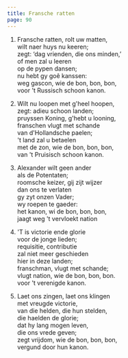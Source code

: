 ```yaml
---
title: Fransche ratten
page: 90
---  
```


1. Fransche ratten, rolt uw matten,  
wilt naer huys nu keeren;  
zegt: ‘dag vrienden, die ons minden,’  
of men zal u leeren  
op de pypen dansen;  
nu hebt gy goê kanssen:  
weg gascon, wie de bon, bon, bon,  
voor 't Russisch schoon kanon.  


2. Wilt nu loopen met g'heel hoopen,  
zegt: adieu schoon landen;  
pruyssen Koning, g'hebt u looning,  
franschen vlugt met schande  
van d'Hollandsche paelen;  
't land zal u betaelen  
met de zon, wie de bon, bon, bon,  
van 't Pruisisch schoon kanon.  


3. Alexander wilt geen ander  
als de Potentaten;  
roomsche keizer, gij zijt wijzer  
dan ons te verlaten  
gy zyt onzen Vader;  
wy roepen te gaeder:  
het kanon, wi de bon, bon, bon,  
jaagt weg 't vervloekt nation  


4. 'T is victorie ende glorie  
voor de jonge lieden;  
requisitie, contributie  
zal niet meer geschieden  
hier in deze landen;  
franschman, vlugt met schande;  
vlugt nation, wie de bon, bon, bon.  
voor 't verenigde kanon.  


5. Laet ons zingen, laet ons klingen  
met vreugde victorie,  
van die helden, die hun stelden,  
die haelden de glorie;  
dat hy lang mogen leven,  
die ons vrede geven;  
zegt vrijdom, wie de bon, bon, bon,  
vergund door hun kanon.  